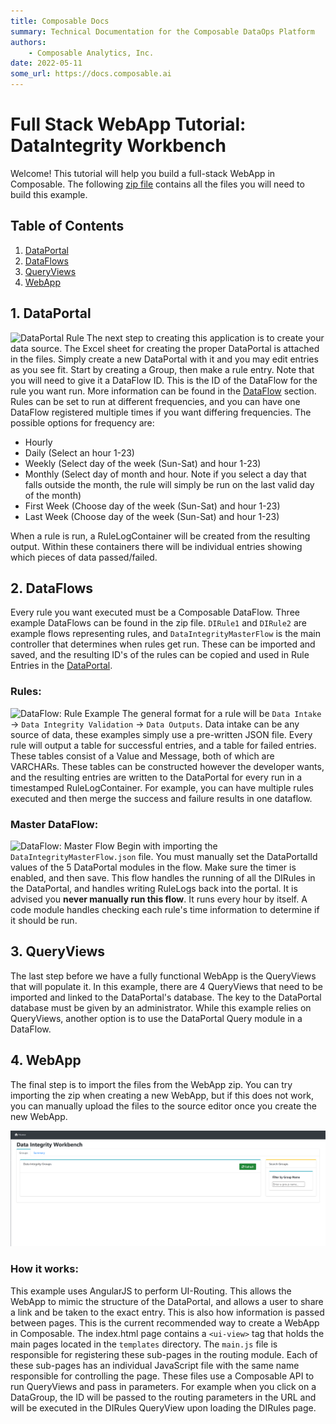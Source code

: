 ```yaml
---
title: Composable Docs
summary: Technical Documentation for the Composable DataOps Platform
authors:
    - Composable Analytics, Inc.
date: 2022-05-11
some_url: https://docs.composable.ai
---
```

# Full Stack WebApp Tutorial: DataIntegrity Workbench
Welcome! This tutorial will help you build a full-stack WebApp in Composable. The following <a href = "https://raw.githubusercontent.com/ComposableAnalytics/Docs/master/docs/WebApps/files/DataIntegrityWorkbenchFiles.zip" download>zip file</a> contains all the files you will need to build this example.
## Table of Contents
1. [DataPortal](#DIPortal)
2. [DataFlows](#DIFlow)
3. [QueryViews](#DIQuery)
4. [WebApp](#DIApp)
## <a name="DIPortal"></a>1. DataPortal
![DataPortal Rule](img/DIPortalRules.png)
The next step to creating this application is to create your data source. The Excel sheet for creating the proper DataPortal is attached in the files. Simply create a new DataPortal with it and you may edit entries as you see fit. Start by creating a Group, then make a rule entry. Note that you will need to give it a DataFlow ID. This is the ID of the DataFlow for the rule you want run. More information can be found in the [DataFlow](#DIFlow) section. Rules can be set to run at different frequencies, and you can have one DataFlow registered multiple times if you want differing frequencies. 
The possible options for frequency are:

* Hourly
* Daily (Select an hour 1-23)
* Weekly (Select day of the week (Sun-Sat) and hour 1-23)
* Monthly (Select day of month and hour. Note if you select a day that falls outside the month, the rule will simply be run on the last valid day of the month)
* First Week (Choose day of the week (Sun-Sat) and hour 1-23)
* Last Week (Choose day of the week (Sun-Sat) and hour 1-23)

When a rule is run, a RuleLogContainer will be created from the resulting output. Within these containers there will be individual entries showing which pieces of data passed/failed.

## <a name="DIFlow"></a>2. DataFlows
Every rule you want executed must be a Composable DataFlow. Three example DataFlows can be found in the zip file. `DIRule1` and `DIRule2` are example flows representing rules, and `DataIntegrityMasterFlow` is the main controller that determines when rules get run. These can be imported and saved, and the resulting ID's of the rules can be copied and used in Rule Entries in the [DataPortal](#DIPortal).

### Rules:
![DataFlow: Rule Example](img/DIFlowExample.png)
The general format for a rule will be `Data Intake` -> `Data Integrity Validation` -> `Data Outputs`. Data intake can be any source of data, these examples simply use a pre-written JSON file. Every rule will output a table for successful entries, and a table for failed entries. These tables consist of a Value and Message, both of which are VARCHARs. These tables can be constructed however the developer wants, and the resulting entries are written to the DataPortal for every run in a timestamped RuleLogContainer. For example, you can have multiple rules executed and then merge the success and failure results in one dataflow.

### Master DataFlow:
![DataFlow: Master Flow](img/DIFlowMaster.png)
Begin with importing the `DataIntegrityMasterFlow.json` file. You must manually set the DataPortalId values of the 5 DataPortal modules in the flow. Make sure the timer is enabled, and then save. This flow handles the running of all the DIRules in the DataPortal, and handles writing RuleLogs back into the portal.
It is advised you **never manually run this flow**. It runs every hour by itself. A code module handles checking each rule's time information to determine if it should be run.

## <a name="DIQuery"></a>3. QueryViews
The last step before we have a fully functional WebApp is the QueryViews that will populate it. In this example, there are 4 QueryViews that need to be imported and linked to the DataPortal's database. The key to the DataPortal database must be given by an administrator. While this example relies on QueryViews, another option is to use the DataPortal Query module in a DataFlow.

## <a name="DIApp"></a>4. WebApp
The final step is to import the files from the WebApp zip. You can try importing the zip when creating a new WebApp, but if this does not work, you can manually upload the files to the source editor once you create the new WebApp.

![WebApp Example](img/WebAppExample.png)

### How it works:
This example uses AngularJS to perform UI-Routing. This allows the WebApp to mimic the structure of the DataPortal, and allows a user to share a link and be taken to the exact entry. This is also how information is passed between pages. This is the current recommended way to create a WebApp in Composable. The index.html page contains a `<ui-view>` tag that holds the main pages located in the `templates` directory. The `main.js` file is responsible for registering these sub-pages in the routing module. Each of these sub-pages has an individual JavaScript file with the same name responsible for controlling the page. These files use a Composable API to run QueryViews and pass in parameters. For example when you click on a DataGroup, the ID will be passed to the routing parameters in the URL and will be executed in the DIRules QueryView upon loading the DIRules page.
